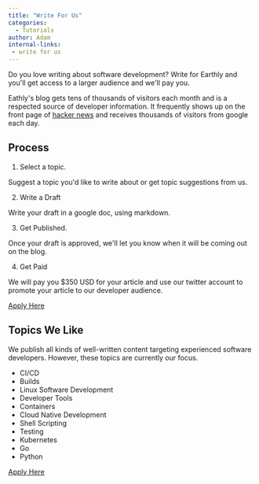 ```yaml
---
title: "Write For Us"
categories:
  - Tutorials
author: Adam
internal-links:
 - write for us
---
```

Do you love writing about software development? Write for Earthly and you'll get access to a larger audience and we'll pay you.

Eathly's blog gets tens of thousands of visitors each month and is a respected source of developer information. It frequently shows up on the front page of [hacker news](https://news.ycombinator.com/from?site=earthly.dev) and receives thousands of visitors from google each day.

## Process
<!-- markdownlint-disable MD029 -->

1. Select a topic.

  Suggest a topic you'd like to write about or get topic suggestions from us.

2. Write a Draft

  Write your draft in a google doc, using markdown.

3. Get Published.

  Once your draft is approved, we'll let you know when it will be coming out on the blog.

4. Get Paid

  We will pay you $350 USD for your article and use our twitter account to promote your article to our developer audience.

<!-- vale HouseStyle.Link = NO -->
<a href="https://docs.google.com/forms/d/e/1FAIpQLSdgpU8oYXvRRnvtxt5ZruAvJ3RPa4sEXgvbaY1xDOA98G3ycw/viewform">Apply Here</a>

## Topics We Like

We publish all kinds of well-written content targeting experienced software developers. However, these topics are currently our focus.

* CI/CD
* Builds
* Linux Software Development
* Developer Tools
* Containers
* Cloud Native Development
* Shell Scripting
* Testing
* Kubernetes
* Go
* Python

<a href="https://docs.google.com/forms/d/e/1FAIpQLSdgpU8oYXvRRnvtxt5ZruAvJ3RPa4sEXgvbaY1xDOA98G3ycw/viewform">Apply Here</a>
